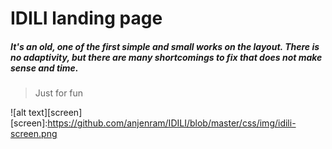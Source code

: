 # **IDILI** landing page

##### It's an old, one of the first simple and small works on the layout. There is no adaptivity, but there are many shortcomings to fix that does not make sense and time.

>Just for fun

![alt text][screen]
[screen]:https://github.com/anjenram/IDILI/blob/master/css/img/idili-screen.png
